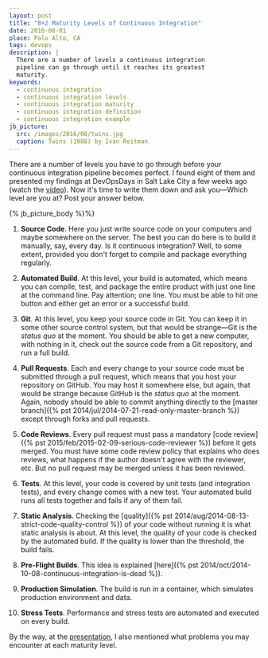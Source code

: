 ```yaml
---
layout: post
title: "8+2 Maturity Levels of Continuous Integration"
date: 2016-08-01
place: Palo Alto, CA
tags: devops
description: |
  There are a number of levels a continuous integration
  pipeline can go through until it reaches its greatest
  maturity.
keywords:
  - continuous integration
  - continuous integration levels
  - continuous integration maturity
  - continuous integration definition
  - continuous integration example
jb_picture:
  src: /images/2016/08/twins.jpg
  caption: Twins (1988) by Ivan Reitman
---
```


There are a number of levels you have to go through before your
continuous integration pipeline becomes perfect. I found eight of
them and presented my findings at DevOpsDays
in Salt Lake City a few weeks ago
(watch the [video](https://www.youtube.com/watch?v=3dJP_LtUGgg)).
Now it's time to write them down and ask
you&mdash;Which level are you at? Post your answer below.

<!--more-->

{% jb_picture_body %}%}

1. **Source Code**.
Here you just write source code on your computers and maybe somewhere on
the server. The best you can do here is to build it manually, say,
every day. Is it continuous integration? Well, to some extent, provided
you don't forget to compile and package everything regularly.

2. **Automated Build**.
At this level, your build is automated, which means you can compile,
test, and package the entire product with just one line at the command line.
Pay attention; one line. You must be able to hit one button and either
get an error or a successful build.

3. **Git**.
At this level, you keep your source code in Git. You can keep it in some
other source control system, but that would be strange&mdash;Git is the
_status quo_ at the moment. You should be able to get a new computer,
with nothing in it, check out the source code from a Git repository, and
run a full build.

4. **Pull Requests**.
Each and every change to your source code must be submitted through
a pull request, which means that you host your repository on GitHub. You
may host it somewhere else, but again, that would be strange because
GitHub is the _status quo_ at the moment. Again, nobody should be able to commit
anything directly to the
[master branch]({% pst 2014/jul/2014-07-21-read-only-master-branch %})
except through forks and pull requests.

5. **Code Reviews**.
Every pull request must pass a mandatory
[code review]({% pst 2015/feb/2015-02-09-serious-code-reviewer %})
before it gets merged.
You must have some code review policy that explains who does reviews,
what happens if the author doesn't agree with the reviewer, etc. But no
pull request may be merged unless it has been reviewed.

6. **Tests**.
At this level, your code is covered by unit tests (and integration tests), and every change
comes with a new test. Your automated build runs all tests together and fails
if any of them fail.

7. **Static Analysis**.
Checking the [quality]({% pst 2014/aug/2014-08-13-strict-code-quality-control %})
of your code without running it is what static analysis
is about. At this level, the quality of your code is checked by the automated
build. If the quality is lower than the threshold, the build fails.

8. **Pre-Flight Builds**.
This idea is explained
[here]({% pst 2014/oct/2014-10-08-continuous-integration-is-dead %}).

9. **Production Simulation**. The build is run in a container, which
simulates production environment and data.

10. **Stress Tests**. Performance and stress tests are automated and executed
on every build.

By the way, at the [presentation](https://www.youtube.com/watch?v=3dJP_LtUGgg),
I also mentioned what problems you may encounter at each maturity level.
